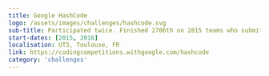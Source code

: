 ```yaml
---
title: Google HashCode
logo: /assets/images/challenges/hashcode.svg
sub-title: Participated twice. Finished 2706th on 2815 teams who submitted a solution.
start-dates: [2015, 2016]
localisation: UT3, Toulouse, FR
link: https://codingcompetitions.withgoogle.com/hashcode
category: 'challenges'
---
```

<!---
Gregoire Boiron <gregoire.boiron@gmail.com>
Copyright (c) 2018 Gregoire Boiron  All Rights Reserved.
--->
